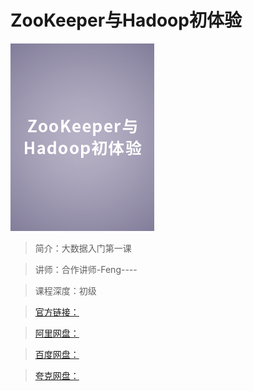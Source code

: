 # ZooKeeper与Hadoop初体验

![img](../../assets/Ciqah16ZLb2AVbNHAADXDzGUaKQ624.png)

> 简介：大数据入门第一课

> 讲师：合作讲师-Feng----

> 课程深度：初级

> [官方链接：]()

> [阿里网盘：]()

> [百度网盘：]()

> [夸克网盘：]()
